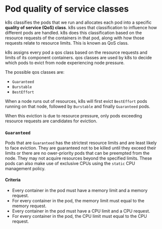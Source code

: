 # Pod quality of service classes

k8s classifies the pods that we run and allocates each pod into a specific
**quality of service (QoS) class**. k8s uses that classification to influence
how different pods are handled. k8s does this classification based on the
resource requests of the containers in that pod, along with how those requests
relate to resource limits. This is known as QoS class.

k8s assigns every pod a qos class based on the resource requests and limits of
its component containers. qos classes are used by k8s to decide which pods to
evict from node experiencing node pressure.

The possible qos classes are:
- `Guaranteed`
- `Burstable`
- `BestEffort`

When a node runs out of resources, k8s will first evict `BestEffort` pods
running on that node, followed by `Burstable` and finally `Guaranteed` pods.

When this eviction is due to resource pressure, only pods exceeding resource
requests are candidates for eviction.

### `Guaranteed`

Pods that are `Guaranteed` has the strictest resource limits and are least
likely to face eviction. They are guaranteed not to be killed until they exceed
their limits or there are no ower-priority pods that can be preempted from the
node. They may not acquire resources beyond the specified limits. These pods can
also make use of exclusive CPUs using the `static` CPU management policy.

#### Criteria
- Every container in the pod must have a memory limit and a memory request.
- For every container in the pod, the memory limit must equal to the memory
  request.
- Every container in the pod must have a CPU limit and a CPU request.
- For every container in the pod, the CPU limit must equal to the CPU request.



